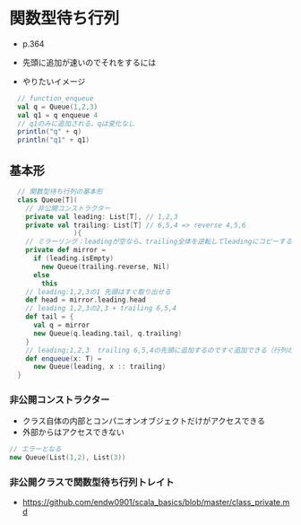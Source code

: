 # 関数型待ち行列
- p.364
- 先頭に追加が速いのでそれをするには

- やりたいイメージ

```scala
  // function_enqueue
  val q = Queue(1,2,3)
  val q1 = q enqueue 4
  // q1のみに追加される。qは変化なし
  println("q" + q)
  println("q1" + q1)
```

## 基本形

```scala
  // 関数型待ち行列の基本形
  class Queue[T](
    // 非公開コンストラクター
    private val leading: List[T], // 1,2,3
    private val trailing: List[T] // 6,5,4 => reverse 4,5,6
                ){
    // ミラーリング：leadingが空なら、trailing全体を逆転してleadingにコピーする
    private def mirror =
      if (leading.isEmpty)
        new Queue(trailing.reverse, Nil)
      else
        this
    // leading:1,2,3の1 先頭はすぐ取り出せる
    def head = mirror.leading.head
    // leading 1,2,3の2,3 + trailing 6,5,4
    def tail = {
      val q = mirror
      new Queue(q.leading.tail, q.trailing)
    }
    // leading:1,2,3  trailing 6,5,4の先頭に追加するのですぐ追加できる（行列の末尾に)
    def enqueue(x: T) =
      new Queue(leading, x :: trailing)
  }
```

### 非公開コンストラクター
- クラス自体の内部とコンパニオンオブジェクトだけがアクセスできる
- 外部からはアクセスできない
```scala
// エラーとなる
new Queue(List(1,2), List(3))
```

### 非公開クラスで関数型待ち行列トレイト
- https://github.com/endw0901/scala_basics/blob/master/class_private.md
